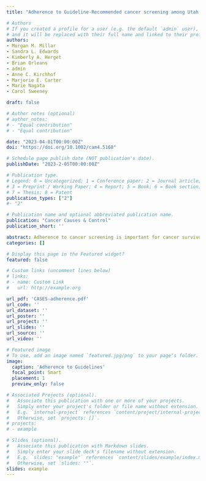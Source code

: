 ```yaml
---
title: "Adherence to Guideline-Recommended cancer screening among Utah cancer survivorss"

# Authors
# If you created a profile for a user (e.g. the default `admin` user), write the username (folder name) here 
# and it will be replaced with their full name and linked to their profile.
authors:
- Morgan M. Millar
- Sandra L. Edwards
- Kimberly A. Herget
- Brian Orleans
- admin
- Anne C. Kirchhof
- Marjorie E. Carter
- Marie Nagata
- Carol Sweeney 

draft: false

# Author notes (optional)
# author_notes:
# - "Equal contribution"
# - "Equal contribution"

date: "2023-04-01T00:00:00Z"
doi: "https://doi.org/10.1002/cam4.5168"

# Schedule page publish date (NOT publication's date).
publishDate: "2023-2-05T00:00:00Z"

# Publication type.
# Legend: 0 = Uncategorized; 1 = Conference paper; 2 = Journal article;
# 3 = Preprint / Working Paper; 4 = Report; 5 = Book; 6 = Book section;
# 7 = Thesis; 8 = Patent
publication_types: ["2"]
#- "2"

# Publication name and optional abbreviated publication name.
publication: "Cancer Causes & Control"
publication_short: ''

abstract: Adherence to cancer screening is important for cancer survivors because they are at high risk of subsequent cancer diagnoses or recurrence. We assessed adherence to breast, cervical, and colorectal cancer-(CRC)-screening guidelines and evaluated demographic disparities among a population-based sample of survivors. A representative sample of Utah survivors diagnosed from 2012–2018 with any reportable invasive cancer was selected from central cancer registry records for a survey about survivorship needs. We estimated the proportion of eligible survivors adhering to U.S. Preventive Services Task Force screening guidelines and calculated risk ratios and 95% confidence intervals. Analyses were age-adjusted and weighted to account for sample design and nonresponse. And 1421 survivors completed the survey (57.2% response rate). Screening adherence was 74.4% for breast, 69.4% for cervical, and 79.7% for CRC. Rural residents were more likely to adhere to breast cancer screening than urban residents (86.1% vs. 72.7%; adjusted RR = 1.19, CI = 1.05, 1.36). Higher educational attainment was associated with increased adherence to cervical and colorectal cancer screening. Younger age was associated with greater adherence to cervical cancer screening (p = 0.006) but lower adherence to CRC screening (p = 0.003). CRC screening adherence was lower among the uninsured and those without a primary care provider (45.6%) compared to those with a regular provider (83.0%; adjusted RR = 0.57, CI = 0.42, 0.79). Surveys based on samples from central cancer registries can provide population estimates to inform cancer control. Findings demonstrate work is needed to ensure all Utah cancer survivors obtain recommended cancer screenings. Efforts should focus particularly on increasing uptake of breast and cervical cancer screening and reducing demographic disparities in CRC screening.
categories: []

# Display this page in the Featured widget?
featured: false

# Custom links (uncomment lines below)
# links:
# - name: Custom Link
#   url: http://example.org

url_pdf: 'CASES-adherence.pdf'
url_code: ''
url_dataset: ''
url_poster: ''
url_project: ''
url_slides: ''
url_source: ''
url_video: ''

# Featured image
# To use, add an image named `featured.jpg/png` to your page's folder. 
image:
  caption: 'Adherence to Guidelines'
  focal_point: Smart
  placement: 1
  preview_only: false

# Associated Projects (optional).
#   Associate this publication with one or more of your projects.
#   Simply enter your project's folder or file name without extension.
#   E.g. `internal-project` references `content/project/internal-project/index.md`.
#   Otherwise, set `projects: []`.
# projects:
# - example

# Slides (optional).
#   Associate this publication with Markdown slides.
#   Simply enter your slide deck's filename without extension.
#   E.g. `slides: "example"` references `content/slides/example/index.md`.
#   Otherwise, set `slides: ""`.
slides: example
---
```

